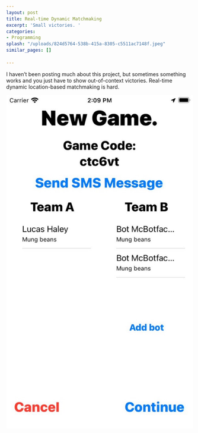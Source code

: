 ```yaml
---
layout: post
title: Real-time Dynamic Matchmaking
excerpt: 'Small victories. '
categories:
- Programming
splash: "/uploads/824d5764-538b-415a-8305-c5511ac7148f.jpeg"
similar_pages: []

---
```

I haven’t been posting much about this project, but sometimes something works and you just have to show out-of-context victories. Real-time dynamic location-based matchmaking is hard.

![](/uploads/824d5764-538b-415a-8305-c5511ac7148f.jpeg)